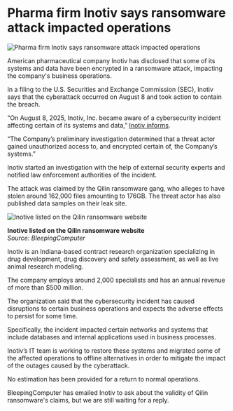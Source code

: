 # Pharma firm Inotiv says ransomware attack impacted operations

![Pharma firm Inotiv says ransomware attack impacted operations](https://www.bleepstatic.com/content/hl-images/2025/08/19/inotiv.jpg)

American pharmaceutical company Inotiv has disclosed that some of its systems and data have been encrypted in a ransomware attack, impacting the company's business operations.

In a filing to the U.S. Securities and Exchange Commission (SEC), Inotiv says that the cyberattack occurred on August 8 and took action to contain the breach.

“On August 8, 2025, Inotiv, Inc. became aware of a cybersecurity incident affecting certain of its systems and data,” [Inotiv informs](https://www.sec.gov/Archives/edgar/data/720154/000162828025040658/notv-20250808.htm).

“The Company’s preliminary investigation determined that a threat actor gained unauthorized access to, and encrypted certain of, the Company’s systems.”

Inotiv started an investigation with the help of external security experts and notified law enforcement authorities of the incident.

The attack was claimed by the Qilin ransomware gang, who alleges to have stolen around 162,000 files amounting to 176GB. The threat actor has also published data samples on their leak site.

![Inotive listed on the Qilin ransomware website](https://www.bleepstatic.com/images/news/u/1220909/2025/August/qilin.jpg)

**Inotive listed on the Qilin ransomware website**  
_Source: BleepingComputer_

Inotiv is an Indiana-based contract research organization specializing in drug development, drug discovery and safety assessment, as well as live animal research modeling.

The company employs around 2,000 specialists and has an annual revenue of more than $500 million.

The organization said that the cybersecurity incident has caused disruptions to certain business operations and expects the adverse effects to persist for some time.

Specifically, the incident impacted certain networks and systems that include databases and internal applications used in business processes.

Inotiv’s IT team is working to restore these systems and migrated some of the affected operations to offline alternatives in order to mitigate the impact of the outages caused by the cyberattack.

No estimation has been provided for a return to normal operations.

BleepingComputer has emailed Inotiv to ask about the validity of Qilin ransomware's claims, but we are still waiting for a reply.